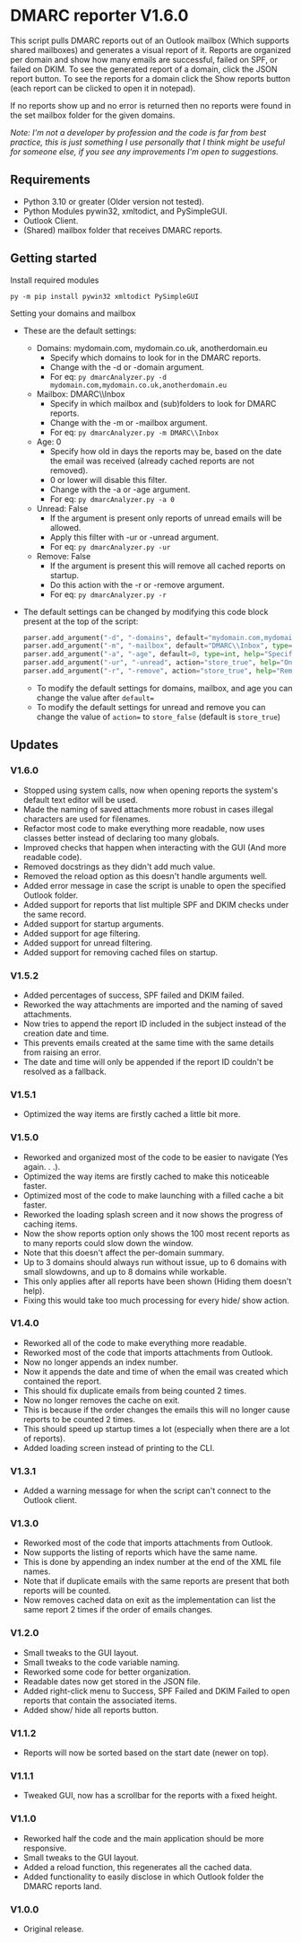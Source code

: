 # DMARC reporter V1.6.0

This script pulls DMARC reports out of an Outlook mailbox (Which supports shared mailboxes) and generates a visual report of it.
Reports are organized per domain and show how many emails are successful, failed on SPF, or failed on DKIM.
To see the generated report of a domain, click the JSON report button.
To see the reports for a domain click the Show reports button (each report can be clicked to open it in notepad).

If no reports show up and no error is returned then no reports were found in the set mailbox folder for the given domains.

_Note: I'm not a developer by profession and the code is far from best practice, this is just something I use personally that I think might be useful for someone else, if you see any improvements I'm open to suggestions._

## Requirements

* Python 3.10 or greater (Older version not tested).
* Python Modules pywin32, xmltodict, and PySimpleGUI.
* Outlook Client.
* (Shared) mailbox folder that receives DMARC reports.

## Getting started

Install required modules

`py -m pip install pywin32 xmltodict PySimpleGUI`

Setting your domains and mailbox

* These are the default settings:
  * Domains: mydomain.com, mydomain.co.uk, anotherdomain.eu
    * Specify which domains to look for in the DMARC reports.
    * Change with the -d or -domain argument.
    * For eq: `py dmarcAnalyzer.py -d mydomain.com,mydomain.co.uk,anotherdomain.eu`
  * Mailbox: DMARC\\\\Inbox
    * Specify in which mailbox and (sub)folders to look for DMARC reports.
    * Change with the -m or -mailbox argument.
    * For eq: `py dmarcAnalyzer.py -m DMARC\\Inbox`
  * Age: 0
    * Specify how old in days the reports may be, based on the date the email was received (already cached reports are not removed).
    * 0 or lower will disable this filter.
    * Change with the -a or -age argument.
    * For eq: `py dmarcAnalyzer.py -a 0`
  * Unread: False
    * If the argument is present only reports of unread emails will be allowed.
    * Apply this filter with -ur or -unread argument.
    * For eq: `py dmarcAnalyzer.py -ur`
  * Remove: False
    * If the argument is present this will remove all cached reports on startup.
    * Do this action with the -r or -remove argument.
    * For eq: `py dmarcAnalyzer.py -r`
* The default settings can be changed by modifying this code block present at the top of the script:

  ```python
  parser.add_argument("-d", "-domains", default="mydomain.com,mydomain.co.uk,anotherdomain.eu", type=str, help="Specify domains to be checked, split with \',\'")
  parser.add_argument("-m", "-mailbox", default="DMARC\\Inbox", type=str, help="Specify mailbox where DMARC reports land in, folders can be specified with '\\'")
  parser.add_argument("-a", "-age", default=0, type=int, help="Specify how old in days reports may be, based on email receive date (already cashed reports are not removed)")
  parser.add_argument("-ur", "-unread", action="store_true", help="Only cache unread mails.")
  parser.add_argument("-r", "-remove", action="store_true", help="Remove already cached files")
  ```

  * To modify the default settings for domains, mailbox, and age you can change the value after `default=`
  * To modify the default settings for unread and remove you can change the value of `action=` to `store_false` (default is `store_true`)

## Updates

### V1.6.0

* Stopped using system calls, now when opening reports the system's default text editor will be used.
* Made the naming of saved attachments more robust in cases illegal characters are used for filenames.
* Refactor most code to make everything more readable, now uses classes better instead of declaring too many globals.
* Improved checks that happen when interacting with the GUI (And more readable code).
* Removed docstrings as they didn't add much value.
* Removed the reload option as this doesn't handle arguments well.
* Added error message in case the script is unable to open the specified Outlook folder.
* Added support for reports that list multiple SPF and DKIM checks under the same record.
* Added support for startup arguments.
* Added support for age filtering.
* Added support for unread filtering.
* Added support for removing cached files on startup.

### V1.5.2

* Added percentages of success, SPF failed and DKIM failed.
* Reworked the way attachments are imported and the naming of saved attachments.
* Now tries to append the report ID included in the subject instead of the creation date and time.
* This prevents emails created at the same time with the same details from raising an error.
* The date and time will only be appended if the report ID couldn't be resolved as a fallback.

### V1.5.1

* Optimized the way items are firstly cached a little bit more.

### V1.5.0

* Reworked and organized most of the code to be easier to navigate (Yes again. . .).
* Optimized the way items are firstly cached to make this noticeable faster.
* Optimized most of the code to make launching with a filled cache a bit faster.
* Reworked the loading splash screen and it now shows the progress of caching items.
* Now the show reports option only shows the 100 most recent reports as to many reports could slow down the window.
* Note that this doesn't affect the per-domain summary.
* Up to 3 domains should always run without issue, up to 6 domains with small slowdowns, and up to 8 domains while workable.
* This only applies after all reports have been shown (Hiding them doesn't help).
* Fixing this would take too much processing for every hide/ show action.

### V1.4.0

* Reworked all of the code to make everything more readable.
* Reworked most of the code that imports attachments from Outlook.
* Now no longer appends an index number.
* Now it appends the date and time of when the email was created which contained the report.
* This should fix duplicate emails from being counted 2 times.
* Now no longer removes the cache on exit.
* This is because if the order changes the emails this will no longer cause reports to be counted 2 times.
* This should speed up startup times a lot (especially when there are a lot of reports).
* Added loading screen instead of printing to the CLI.

### V1.3.1

* Added a warning message for when the script can't connect to the Outlook client.

### V1.3.0

* Reworked most of the code that imports attachments from Outlook.
* Now supports the listing of reports which have the same name.
* This is done by appending an index number at the end of the XML file names.
* Note that if duplicate emails with the same reports are present that both reports will be counted.
* Now removes cached data on exit as the implementation can list the same report 2 times if the order of emails changes.

### V1.2.0

* Small tweaks to the GUI layout.
* Small tweaks to the code variable naming.
* Reworked some code for better organization.
* Readable dates now get stored in the JSON file.
* Added right-click menu to Success, SPF Failed and DKIM Failed to open reports that contain the associated items.
* Added show/ hide all reports button.

### V1.1.2

* Reports will now be sorted based on the start date (newer on top).

### V1.1.1

* Tweaked GUI, now has a scrollbar for the reports with a fixed height.

### V1.1.0

* Reworked half the code and the main application should be more responsive.
* Small tweaks to the GUI layout.
* Added a reload function, this regenerates all the cached data.
* Added functionality to easily disclose in which Outlook folder the DMARC reports land.

### V1.0.0

* Original release.
